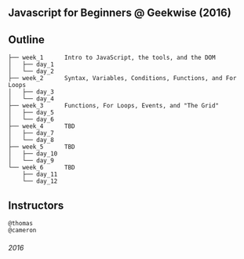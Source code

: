 ## Javascript for Beginners @ Geekwise (2016)

## Outline

    ├── week_1      Intro to JavaScript, the tools, and the DOM
    │   ├── day_1
    │   └── day_2
    ├── week_2      Syntax, Variables, Conditions, Functions, and For Loops
    │   ├── day_3
    │   └── day_4
    ├── week_3      Functions, For Loops, Events, and "The Grid"
    │   ├── day_5
    │   └── day_6
    ├── week_4      TBD
    │   ├── day_7
    │   └── day_8
    ├── week_5      TBD
    │   ├── day_10
    │   └── day_9
    └── week_6      TBD
        ├── day_11
        └── day_12


## Instructors

    @thomas
    @cameron


###### 2016
